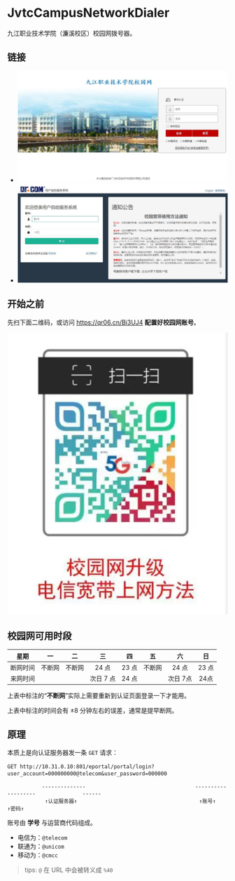 # JvtcCampusNetworkDialer

九江职业技术学院（濂溪校区）校园网拨号器。

## 链接

- [![九江职业技术学院校园网身份认证](./img/九江职业技术学院校园网身份认证.jpg)](http://10.31.0.10/a79.htm)
- [![Dr.COM用户自助服务系统](./img/Dr.COM用户自助服务系统.jpg)](http://10.31.0.11:8080/Self)

## 开始之前

先扫下面二维码，或访问 <https://qr06.cn/Bi3UJ4> **配置好校园网账号**。

![](./img/扫一扫查看电信宽带上网方法.jpg)

## 校园网可用时段

|  星期  |  一  |  二  |   三    |  四   |  五  |   六   |  日   |
|:----:|:---:|:---:|:------:|:----:|:---:|:-----:|:----:|
| 断网时间 | 不断网 | 不断网 |  24 点  | 23 点 | 不断网 | 24 点  | 23 点 |
| 来网时间 |     |     | 次日 7 点 | 24 点 |     | 次日 7点 | 24点  |

上表中标注的“**不断网**”实际上需要重新到认证页面登录一下才能用。

上表中标注的时间会有 ±8 分钟左右的误差，通常是提早断网。

## 原理

本质上是向认证服务器发一条 `GET` 请求：

```http request
GET http://10.31.0.10:801/eportal/portal/login?user_account=000000000@telecom&user_password=000000
```
```text
           --------------                                   -------------------               ------
            ↑认证服务器↑                                       ↑账号↑                           ↑密码↑
```

账号由 **学号** 与运营商代码组成。

- 电信为：`@telecom`
- 联通为：`@unicom`
- 移动为：`@cmcc`

> tips: `@` 在 URL 中会被转义成 `%40`
